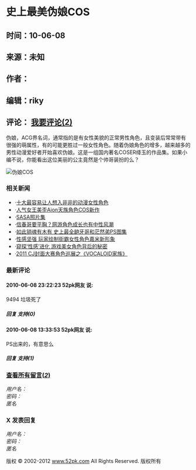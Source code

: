 # 史上最美伪娘COS

## 时间：10-06-08  
## 来源：未知  
## 作者：  
## 编辑：riky  
## 评论： [我要评论(2)](https://news.52pk.com/shtml/201006/903829.shtml#c)

伪娘，ACG界名词，通常指的是有女性美貌的正常男性角色，且变装后常常带有很强的萌属性，有的可能更胜过一般女性角色。随着伪娘角色的增多，越来越多的男性动漫爱好者开始喜欢伪娘。这是一组国内著名COSER绛玉的作品集。如果小编不说，你能看出这位美丽的公主竟然是个帅哥装扮的么？

![伪娘COS](https://pic3.52pk.com/files/100608/126_110528_7.jpg)

### 相关新闻

-   ·[十大最容易让人想入非非的动漫女性角色](https://news.52pk.com/shtml/201105/1664154.shtml)
-   ·[人气女王美歪Aion天族角色COS新作](https://news.52pk.com/shtml/201105/1641471.shtml)
-   ·[SASA照片集](https://news.52pk.com/shtml/201104/1623955.shtml)
-   ·[信春哥要平胸？网游角色成长也有中性风潮](https://news.52pk.com/shtml/201104/1615105.shtml)
-   ·[如此销魂有木有 史上最全龅牙哥和茫然弟PS图集](https://news.52pk.com/shtml/201104/1613093.shtml)
-   ·[性感坚强 玩家绘制街霸女性角色嘉米新形象](https://news.52pk.com/shtml/201104/1612978.shtml)
-   ·[窥探‘性感’进化 游戏美女角色背后的秘密](https://news.52pk.com/shtml/201104/1610030.shtml)
-   ·[2011 CJ封面大赛角色巡展之《VOCALOID家族》](https://news.52pk.com/shtml/201103/1607038.shtml)

### 最新评论

#### 2010-06-08 23:22:23 52pk网友 说:

9494 垃圾死了

##### 回复 支持(_0_)

#### 2010-06-08 13:33:53 52pk网友 说:

PS出来的，有意思么

##### 回复 支持(_1_)

### [查看所有留言(_2_)](https://content.52pk.com/plus/feedback.php?aid=903829)

_用户名：_  
_密码：_  
_匿名_

### X 发表回复

_用户名：_  
_密码：_  
_匿名_

版权 © 2002-2012 www.52pk.com All Rights Reserved. 版权所有